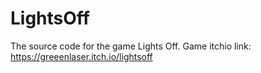 # LightsOff
The source code for the game Lights Off. Game itchio link: https://greeenlaser.itch.io/lightsoff
